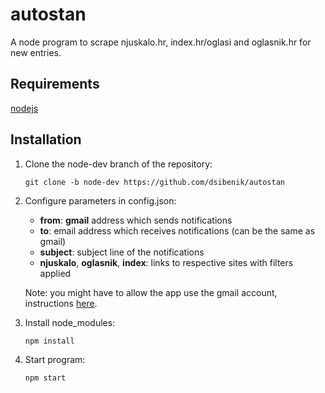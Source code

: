 # autostan
A node program to scrape njuskalo.hr, index.hr/oglasi and oglasnik.hr for new entries.

## Requirements
[nodejs](https://nodejs.org/en/)

## Installation
1. Clone the node-dev branch of the repository:
	```
	git clone -b node-dev https://github.com/dsibenik/autostan
	```

2. Configure parameters in config.json:
	- **from**: **gmail** address which sends notifications
	- **to**: email address which receives notifications (can be the same as gmail)
	- **subject**: subject line of the notifications
	- **njuskalo**, **oglasnik**, **index**: links to respective sites with filters applied

	Note: you might have to allow the app use the gmail account, instructions [here](https://support.google.com/accounts/answer/6010255?hl=en).

3. Install node_modules:
	```
	npm install
	```

4. Start program:
	```
	npm start
	```